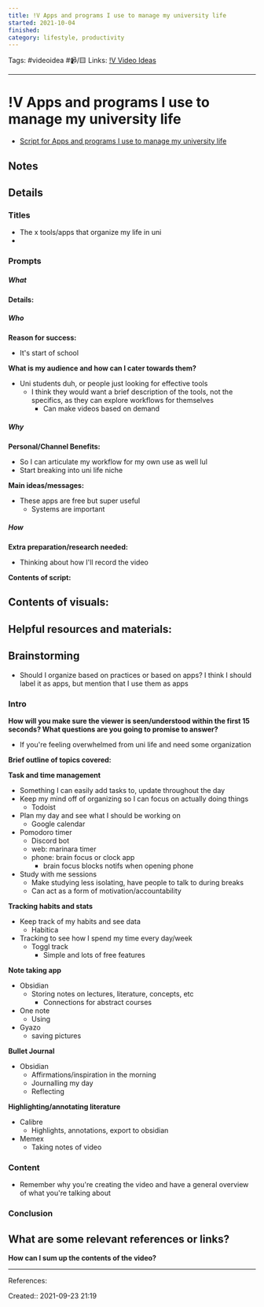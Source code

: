 ```yaml
---
title: !V Apps and programs I use to manage my university life
started: 2021-10-04 
finished:
category: lifestyle, productivity
---
```

Tags: #videoidea #📹/🟨 
Links: [!V Video Ideas](!V%20Video%20Ideas)
___
# !V Apps and programs I use to manage my university life
- [Script for Apps and programs I use to manage my university life](Script%20for%20Apps%20and%20programs%20I%20use%20to%20manage%20my%20university%20life)
## Notes
## Details
### Titles
- The x tools/apps that organize my life in uni
- 
### Prompts
##### What
**Details:**
##### Who
**Reason for success:**
- It's start of school

**What is my audience and how can I cater towards them?**
- Uni students duh, or people just looking for effective tools
	- I think they would want a brief description of the tools, not the specifics, as they can explore workflows for themselves
		- Can make videos based on demand
##### Why
**Personal/Channel Benefits:**
- So I can articulate my workflow for my own use as well lul
- Start breaking into uni life niche

**Main ideas/messages:**
- These apps are free but super useful
	- Systems are important

##### How
**Extra preparation/research needed:**
- Thinking about how I'll record the video

**Contents of script:**

**Contents of visuals:**
- 

**Helpful resources and materials:**
- 

## Brainstorming
- Should I organize based on practices or based on apps? I think I should label it as apps, but mention that I use them as apps
### Intro
**How will you make sure the viewer is seen/understood within the first 15 seconds? What questions are you going to promise to answer?**
- If you're feeling overwhelmed from uni life and need some organization 

**Brief outline of topics covered:**

**Task and time management**
- Something I can easily add tasks to, update throughout the day
- Keep my mind off of organizing so I can focus on actually doing things
	- Todoist
- Plan my day and see what I should be working on
	- Google calendar
- Pomodoro timer
	- Discord bot
	- web: marinara timer
	- phone: brain focus or clock app
		- brain focus blocks notifs when opening phone
- Study with me sessions
	- Make studying less isolating, have people to talk to during breaks
	- Can act as a form of motivation/accountability

**Tracking habits and stats**
- Keep track of my habits and see data
	- Habitica
- Tracking to see how I spend my time every day/week
	- Toggl track
		- Simple and lots of free features

**Note taking app**
- Obsidian
	- Storing notes on lectures, literature, concepts, etc
		- Connections for abstract courses
- One note
	- Using 
- Gyazo
	- saving pictures

**Bullet Journal**
- Obsidian
	- Affirmations/inspiration in the morning
	- Journalling my day
	- Reflecting

**Highlighting/annotating literature**
- Calibre
	- Highlights, annotations, export to obsidian
- Memex
	- Taking notes of video


### Content
- Remember why you're creating the video and have a general overview of what you're talking about
### Conclusion
**What are some relevant references or links?**
- 

**How can I sum up the contents of the video?**
___
References:

Created:: 2021-09-23 21:19
